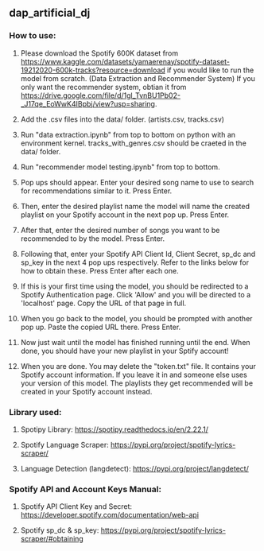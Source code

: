 ## dap_artificial_dj

### How to use:
1. Please download the Spotify 600K dataset from https://www.kaggle.com/datasets/yamaerenay/spotify-dataset-19212020-600k-tracks?resource=download if you would like to run the model from scratch. (Data Extraction and Recommender System) If you only want the recommender system, obtian it from https://drive.google.com/file/d/1gl_TvnBU1Pb02-_J17qe_EoWwK4IBpbj/view?usp=sharing.

2. Add the .csv files into the data/ folder. (artists.csv, tracks.csv)

3. Run "data extraction.ipynb" from top to bottom on python with an environment kernel. tracks_with_genres.csv should be craeted in the data/ folder.

4. Run "recommender model testing.ipynb" from top to bottom.

5. Pop ups should appear. Enter your desired song name to use to search for recommendations similar to it. Press Enter.

6. Then, enter the desired playlist name the model will name the created playlist on your Spotify account in the next pop up. Press Enter.

7. After that, enter the desired number of songs you want to be recommended to by the model. Press Enter.

8. Following that, enter your Spotify API Client Id, Client Secret, sp_dc and sp_key in the next 4 pop ups respectively. Refer to the links below for how to obtain these. Press Enter after each one.

9. If this is your first time using the model, you should be redirected to a Spotify Authentication page. Click 'Allow' and you will be directed to a 'localhost' page. Copy the URL of that page in full.

10. When you go back to the model, you should be prompted with another pop up. Paste the copied URL there. Press Enter.

11. Now just wait until the model has finished running until the end. When done, you should have your new playlist in your Sptify account!

12. When you are done. You may delete the "token.txt" file. It contains your Spotify account information. If you leave it in and someone else uses your version of this model. The playlists they get recommended will be created in your Spotify account instead.

### Library used:
1. Spotipy Library: https://spotipy.readthedocs.io/en/2.22.1/

2. Spotify Language Scraper: https://pypi.org/project/spotify-lyrics-scraper/

3. Language Detection (langdetect): https://pypi.org/project/langdetect/

### Spotify API and Account Keys Manual:
1. Spotify API Client Key and Secret: https://developer.spotify.com/documentation/web-api

2. Spotify sp_dc & sp_key: https://pypi.org/project/spotify-lyrics-scraper/#obtaining
